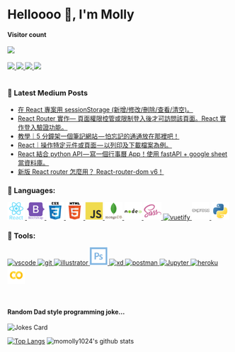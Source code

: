 <h1 >Helloooo 👋, I'm Molly</h1>

<div > 
  <h4>Visitor count</h4>
  <img src="https://profile-counter.glitch.me/momolly1024/count.svg" />
</div>

<br>

<div > 
 
  <a href="https://molly1024.medium.com/" target="_blank">
      <img src="https://img.shields.io/badge/medium-%2312100E.svg?&style=for-the-badge&logo=medium&logoColor=white" />
  </a>
    
  <a href="mailto:momolly1024@gmail.com">
      <img src="https://img.shields.io/badge/-mail-red?style=for-the-badge&logo=gmail&logoColor=white"/>
  </a>

  <a href="https://reurl.cc/ogLrDl" target="_blank">
      <img src="https://img.shields.io/badge/-resume-green?style=for-the-badge&logo=gitlab&logoColor=white"/>
  </a>
  
  <a href="https://momolly1024.github.io/momolly1024/" target="_blank">
      <img src="https://img.shields.io/badge/My%20Website-blue?style=for-the-badge"/>
  </a>

</div>

<br>

<div> 
 <h3 >📝 Latest Medium Posts</h3>

<!-- BLOG-POST-LIST:START -->
- [在 React 專案用 sessionStorage &lpar;新增/修改/刪除/查看/清空&rpar;。](https://molly1024.medium.com/%E5%9C%A8-react-%E5%B0%88%E6%A1%88%E7%94%A8-sessionstorage-%E6%96%B0%E5%A2%9E-%E4%BF%AE%E6%94%B9-%E5%88%AA%E9%99%A4-%E6%9F%A5%E7%9C%8B-%E6%B8%85%E7%A9%BA-7279aaf4185c?source=rss-a56684c76423------2)
- [React Router 實作— 頁面權限控管或限制登入後才可訪問該頁面。React 實作登入驗證功能。](https://molly1024.medium.com/react-router-%E5%AF%A6%E4%BD%9C-%E9%A0%81%E9%9D%A2%E6%AC%8A%E9%99%90%E6%8E%A7%E7%AE%A1%E6%88%96%E9%99%90%E5%88%B6%E7%99%BB%E5%85%A5%E5%BE%8C%E6%89%8D%E5%8F%AF%E8%A8%AA%E5%95%8F%E8%A9%B2%E9%A0%81%E9%9D%A2-react-%E5%AF%A6%E4%BD%9C%E7%99%BB%E5%85%A5%E9%A9%97%E8%AD%89%E5%8A%9F%E8%83%BD-80ffea3d8cda?source=rss-a56684c76423------2)
- [教學｜5 分鐘架一個筆記網站 — 怕忘記的通通放在那裡吧！](https://molly1024.medium.com/%E6%95%99%E5%AD%B8-5-%E5%88%86%E9%90%98%E6%9E%B6%E4%B8%80%E5%80%8B%E7%AD%86%E8%A8%98%E7%B6%B2%E7%AB%99-%E6%80%95%E5%BF%98%E8%A8%98%E7%9A%84%E9%80%9A%E9%80%9A%E6%94%BE%E5%9C%A8%E9%82%A3%E8%A3%A1%E5%90%A7-e13414cadef8?source=rss-a56684c76423------2)
- [React｜操作特定元件或頁面 — 以列印及下載檔案為例。](https://molly1024.medium.com/react-%E6%93%8D%E4%BD%9C%E7%89%B9%E5%AE%9A%E5%85%83%E4%BB%B6%E6%88%96%E9%A0%81%E9%9D%A2-%E4%BB%A5%E5%88%97%E5%8D%B0%E5%8F%8A%E4%B8%8B%E8%BC%89%E6%AA%94%E6%A1%88%E7%82%BA%E4%BE%8B-1c3312d11e82?source=rss-a56684c76423------2)
- [React 結合 python API — 寫一個行事曆 App！使用 fastAPI + google sheet 當資料庫。](https://molly1024.medium.com/react-%E7%B5%90%E5%90%88-python-api-%E5%AF%AB%E4%B8%80%E5%80%8B%E8%A1%8C%E4%BA%8B%E6%9B%86-app-%E4%BD%BF%E7%94%A8-fastapi-google-sheet-%E7%95%B6%E8%B3%87%E6%96%99%E5%BA%AB-ec6522dc3954?source=rss-a56684c76423------2)
- [新版 React router 怎麼用？ React-router-dom v6！](https://molly1024.medium.com/%E6%96%B0%E7%89%88-react-router-%E6%80%8E%E9%BA%BC%E7%94%A8-react-router-dom-v6-8c0624642fce?source=rss-a56684c76423------2)
<!-- BLOG-POST-LIST:END -->


 

</div>

<div >

  <h3 >🔧 Languages:</h3>
  <p > 
    <a href="https://reactjs.org/" target="_blank"> 
      <img src="https://raw.githubusercontent.com/devicons/devicon/master/icons/react/react-original-wordmark.svg" alt="react" width="40" height="40"/> </a> 
    <a href="https://getbootstrap.com" target="_blank"> 
      <img src="https://raw.githubusercontent.com/devicons/devicon/master/icons/bootstrap/bootstrap-plain-wordmark.svg" alt="bootstrap" width="40" height="40"/> </a> 
    <a href="https://www.w3schools.com/css/" target="_blank"> 
      <img src="https://raw.githubusercontent.com/devicons/devicon/master/icons/css3/css3-original-wordmark.svg" alt="css3" width="40" height="40"/> </a>
    <a href="https://www.w3.org/html/" target="_blank"> 
      <img src="https://raw.githubusercontent.com/devicons/devicon/master/icons/html5/html5-original-wordmark.svg" alt="html5" width="40" height="40"/> </a>
    <a href="https://developer.mozilla.org/en-US/docs/Web/JavaScript" target="_blank"> 
      <img src="https://raw.githubusercontent.com/devicons/devicon/master/icons/javascript/javascript-original.svg" alt="javascript" width="40" height="40"/> </a> 
    <a href="https://www.mongodb.com/" target="_blank"> 
      <img src="https://raw.githubusercontent.com/devicons/devicon/master/icons/mongodb/mongodb-original-wordmark.svg" alt="mongodb" width="40" height="40"/> </a> 
    <a href="https://nodejs.org" target="_blank"> 
      <img src="https://raw.githubusercontent.com/devicons/devicon/master/icons/nodejs/nodejs-original-wordmark.svg" alt="nodejs" width="40" height="40"/> </a>
    <a href="https://sass-lang.com" target="_blank"> 
      <img src="https://raw.githubusercontent.com/devicons/devicon/master/icons/sass/sass-original.svg" alt="sass" width="40" height="40"/> </a> 
    <a href="https://vuetifyjs.com/en/" target="_blank"> 
      <img src="https://bestofjs.org/logos/vuetify.svg" alt="vuetify" width="40" height="40"/> </a> 
    <a href="https://expressjs.com" target="_blank"> 
      <img src="https://raw.githubusercontent.com/devicons/devicon/master/icons/express/express-original-wordmark.svg" 
      alt="express" width="40" height="40"/> </a> 
    <a href="https://www.python.org" target="_blank"> 
      <img src="https://raw.githubusercontent.com/devicons/devicon/master/icons/python/python-original.svg" alt="python" width="40" height="40"/> </a>    
  </p>
  
  <h3 >🔧 Tools:</h3>
    <p > 
    <a href="https://code.visualstudio.com/" target="_blank"> 
      <img src="https://upload.wikimedia.org/wikipedia/commons/9/9a/Visual_Studio_Code_1.35_icon.svg" alt="vscode" width="40" height="40"/> </a>
       <a href="https://git-scm.com/" target="_blank"> 
      <img src="https://www.vectorlogo.zone/logos/git-scm/git-scm-icon.svg" alt="git" width="40" height="40"/> </a> 
      <a href="https://www.adobe.com/in/products/illustrator.html" target="_blank">   
      <img src="https://www.vectorlogo.zone/logos/adobe_illustrator/adobe_illustrator-icon.svg" alt="illustrator" width="40" height="40"/> </a>
       <a href="https://www.photoshop.com/en" target="_blank"> 
      <img src="https://raw.githubusercontent.com/devicons/devicon/master/icons/photoshop/photoshop-line.svg" alt="photoshop" width="40" height="40"/> </a>
      <a href="https://www.adobe.com/products/xd.html" target="_blank"> 
      <img src="https://cdn.worldvectorlogo.com/logos/adobe-xd.svg" alt="xd" width="40" height="40"/> </a>
      <a href="https://postman.com" target="_blank"> 
      <img src="https://www.vectorlogo.zone/logos/getpostman/getpostman-icon.svg" alt="postman" width="40" height="40"/> </a> 
    <a href="https://jupyter.org/" target="_blank"> 
      <img src="https://upload.wikimedia.org/wikipedia/commons/3/38/Jupyter_logo.svg" alt="Jupyter" width="40" height="40"/> </a>
      <a href="https://heroku.com" target="_blank"> 
      <img src="https://www.vectorlogo.zone/logos/heroku/heroku-icon.svg"  alt="heroku" width="40" height="40"/> </a> 
    <a href="https://colab.research.google.com/" target="_blank"> 
      <img src="img/colab.svg" alt="colab" width="40" height="40"/> </a>
  </p>

  
  
 <br>
 
  <h4>Random Dad style programming joke...</h4>
  <img src="https://readme-jokes.vercel.app/api?theme=react" alt="Jokes Card" />
 <br>
  
  [![Top Langs](https://github-readme-stats.vercel.app/api/top-langs/?username=momolly1024&theme=prussian&show_icons=true&layout=compact)](https://github.com/momolly1024/github-readme-stats)
  ![momolly1024's github stats](https://github-readme-stats.vercel.app/api?username=momolly1024&theme=prussian&show_icons=true)

</div>
